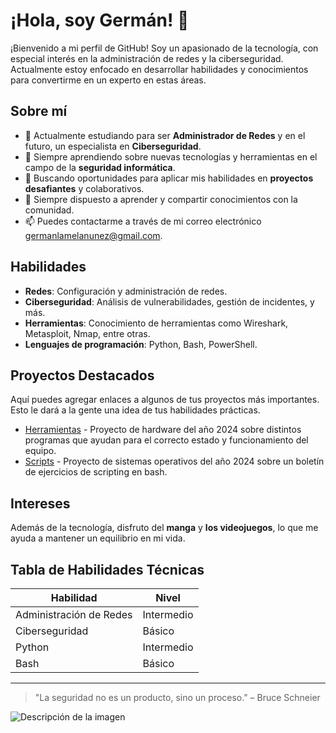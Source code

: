 # ¡Hola, soy Germán! 👋

¡Bienvenido a mi perfil de GitHub! Soy un apasionado de la tecnología, con especial interés en la administración de redes y la ciberseguridad. Actualmente estoy enfocado en desarrollar habilidades y conocimientos para convertirme en un experto en estas áreas.

## Sobre mí

- 🔭 Actualmente estudiando para ser **Administrador de Redes** y en el futuro, un especialista en **Ciberseguridad**.
- 🌱 Siempre aprendiendo sobre nuevas tecnologías y herramientas en el campo de la **seguridad informática**.
- 💼 Buscando oportunidades para aplicar mis habilidades en **proyectos desafiantes** y colaborativos.
- 💬 Siempre dispuesto a aprender y compartir conocimientos con la comunidad.
- 📫 Puedes contactarme a través de mi correo electrónico [germanlamelanunez@gmail.com](mailto:germanlamelanunez@gmail.com).

## Habilidades

- **Redes**: Configuración y administración de redes.
- **Ciberseguridad**: Análisis de vulnerabilidades, gestión de incidentes, y más.
- **Herramientas**: Conocimiento de herramientas como Wireshark, Metasploit, Nmap, entre otras.
- **Lenguajes de programación**: Python, Bash, PowerShell.

## Proyectos Destacados

Aquí puedes agregar enlaces a algunos de tus proyectos más importantes. Esto le dará a la gente una idea de tus habilidades prácticas.

- [Herramientas](https://github.com/GermanLamela/herramientas) - Proyecto de hardware del año 2024 sobre distintos programas que ayudan para el correcto estado y funcionamiento del equipo.
- [Scripts](https://github.com/GermanLamela/Scripts) - Proyecto de sistemas operativos del año 2024 sobre un boletín de ejercicios de scripting en bash.

## Intereses
Además de la tecnología, disfruto del **manga** y **los videojuegos**, lo que me ayuda a mantener un equilibrio en mi vida.

## Tabla de Habilidades Técnicas

| Habilidad           | Nivel      |
|---------------------|------------|
| Administración de Redes | Intermedio |
| Ciberseguridad      | Básico     |
| Python              | Intermedio |
| Bash                | Básico     |

-----------------------------------------------

> "La seguridad no es un producto, sino un proceso." – Bruce Schneier

![Descripción de la imagen](https://github.com/user-attachments/assets/e1693482-999e-418c-95a6-24bd5f1687be)

